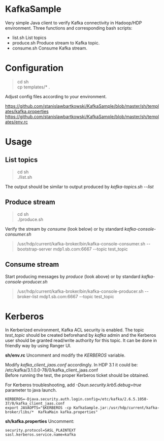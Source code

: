 # KafkaSample

Very simple Java client to verify Kafka connectivity in Hadoop/HDP environment. Three functions and corresponding bash scripts:
* list.sh List topics 
* produce.sh Produce stream to Kafka topic.
* consume.sh Consume Kafka stream.

# Configuration
>cd sh<br>
>  cp templates/* .<br>

Adjust config files according to your environment.

https://github.com/stanislawbartkowski/KafkaSample/blob/master/sh/templates/kafka.properties<br>
https://github.com/stanislawbartkowski/KafkaSample/blob/master/sh/templates/env.rc<br>

# Usage
## List topics

> cd sh<br>
> ./list.sh<br>

The output should be similar to output produced by *kafka-topics.sh --list*

## Produce stream

>cd sh<br>
>./produce.sh

Verify the stream by *consume* (look below) or by standard *kafka-console-consumer.sh*
> /usr/hdp/current/kafka-broker/bin/kafka-console-consumer.sh  --bootstrap-server mdp1.sb.com:6667 --topic test_topic

## Consume stream
Start producing messages by *produce* (look above) or by standard *kafka-console-producer.sh*
> /usr/hdp/current/kafka-broker/bin/kafka-console-producer.sh  --broker-list mdp1.sb.com:6667 --topic test_topic

# Kerberos
In Kerberized environment, Kafka ACL security is enabled. The topic *test_topic* should be created beforehand by *kafka* admin and the Kerberos user should be granted read/write authority for this topic. It can be done in friendly way by using Ranger UI.<br>


**sh/env.rc** Uncomment and modify the *KERBEROS* variable.

Modify *kafka_client_jaas.conf* accordingly. In HDP 3.1 it could be: /etc/kafka/3.1.0.0-78/0/kafka_client_jaas.conf<br>
Before running the test, the proper Kerberos ticket should be obtained.<br>

For Kerberos troubleshooting, add *-Dsun.security.krb5.debug=true* parameter to java launch.
```
KERBEROS=-Djava.security.auth.login.config=/etc/kafka/2.6.5.1050-37/0/kafka_client_jaas.conf
export JAVAOPTS="$KERBEROS -cp KafkaSample.jar:/usr/hdp/current/kafka-broker/libs/*  KafkaMain kafka.properties" 
```
**sh/kafka.properties** Uncomment:
```
security.protocol=SASL_PLAINTEXT
sasl.kerberos.service.name=kafka
```




